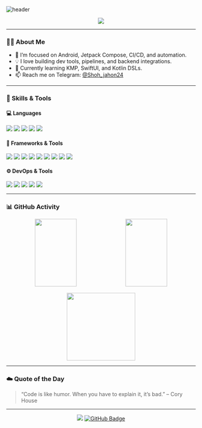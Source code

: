 <!-- Banner -->
<img src="https://capsule-render.vercel.app/api?type=waving&color=gradient&height=200&section=header&text=Hi,%20I'm%20Shohjahon!&fontSize=40&fontColor=ffffff" alt="header"/>

<p align="center">
  <img src="https://readme-typing-svg.demolab.com?lines=Software+Developer+from+Uzbekistan;Android+%7C+Flutter+%7C+SwiftUI+%7C+CI%2FCD+%7C+Backend+tools;Always+learning+new+things!&center=true&width=500&height=45" />
</p>



---

### 🧑‍💻 About Me
- 🔭 I’m focused on Android, Jetpack Compose, CI/CD, and automation.
- 💡 I love building dev tools, pipelines, and backend integrations.
- 🌱 Currently learning KMP, SwiftUI, and Kotlin DSLs.
- 📫 Reach me on Telegram: [@Shoh_jahon24](https://t.me/Shoh_jahon24)

---

### 🚀 Skills & Tools

#### 💻 Languages
<p>
  <img src="https://img.shields.io/badge/Java-ED8B00?style=for-the-badge&logo=java&logoColor=white"/>
  <img src="https://img.shields.io/badge/Kotlin-7F52FF?style=for-the-badge&logo=kotlin&logoColor=white"/>
  <img src="https://img.shields.io/badge/Swift-FA7343?style=for-the-badge&logo=swift&logoColor=white"/>
  <img src="https://img.shields.io/badge/Dart-0175C2?style=for-the-badge&logo=dart&logoColor=white"/>
  <img src="https://img.shields.io/badge/C++-00599C?style=for-the-badge&logo=c%2B%2B&logoColor=white"/>
</p>

#### 🧩 Frameworks & Tools
<p>
  <img src="https://img.shields.io/badge/Android-3DDC84?style=for-the-badge&logo=android&logoColor=white"/>
  <img src="https://img.shields.io/badge/Jetpack%20Compose-4285F4?style=for-the-badge&logo=jetpack-compose&logoColor=white"/>
  <img src="https://img.shields.io/badge/Room-6D4AFF?style=for-the-badge"/>
  <img src="https://img.shields.io/badge/Hilt-00599C?style=for-the-badge"/>
  <img src="https://img.shields.io/badge/Koin-87CEFA?style=for-the-badge"/>
  <img src="https://img.shields.io/badge/Ktor-0F121A?style=for-the-badge&logo=ktor&logoColor=white"/>
  <img src="https://img.shields.io/badge/CMake-064F8C?style=for-the-badge&logo=cmake&logoColor=white"/>
  <img src="https://img.shields.io/badge/Flutter-02569B?style=for-the-badge&logo=flutter&logoColor=white"/>
  <img src="https://img.shields.io/badge/SwiftUI-F05138?style=for-the-badge&logo=swift&logoColor=white"/>
</p>

#### ⚙️ DevOps & Tools
<p>
  <img src="https://img.shields.io/badge/GitHub_Actions-2088FF?style=for-the-badge&logo=github-actions&logoColor=white"/>
  <img src="https://img.shields.io/badge/Gradle-02303A?style=for-the-badge&logo=gradle&logoColor=white"/>
  <img src="https://img.shields.io/badge/PostgreSQL-336791?style=for-the-badge&logo=postgresql&logoColor=white"/>
  <img src="https://img.shields.io/badge/MinIO-CF2A27?style=for-the-badge"/>
  <img src="https://img.shields.io/badge/Linux-FCC624?style=for-the-badge&logo=linux&logoColor=black"/>
</p>

---

### 📊 GitHub Activity

<p align="center">
  <img src="https://github-readme-stats.vercel.app/api?username=Shohjahon24&show_icons=true&theme=tokyonight&hide_border=true&rank_icon=github" width="47%" height="180px"/>
  <img src="https://github-readme-streak-stats.herokuapp.com/?user=Shohjahon24&theme=tokyonight&hide_border=true" width="47%" height="180px"/>
</p>

<p align="center">
  <img src="https://github-readme-stats.vercel.app/api/top-langs/?username=Shohjahon24&layout=compact&theme=tokyonight&hide_border=true" width="60%" height="180px"/>
</p>

---

### ☁️ Quote of the Day
> “Code is like humor. When you have to explain it, it’s bad.” – Cory House

---

<p align="center">
  <img src="https://komarev.com/ghpvc/?username=Shohjahon24&label=Profile+Views&color=0e75b6&style=flat"/>
  <a href="https://github.com/Shohjahon24?tab=followers">
    <img src="https://img.shields.io/github/followers/Shohjahon24?label=Followers&style=social" alt="GitHub Badge">
  </a>
</p>
